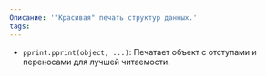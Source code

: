 ```yaml
---
Описание: '"Красивая" печать структур данных.'
tags: 
---
```

*   `pprint.pprint(object, ...)`: Печатает объект с отступами и переносами для лучшей читаемости.
